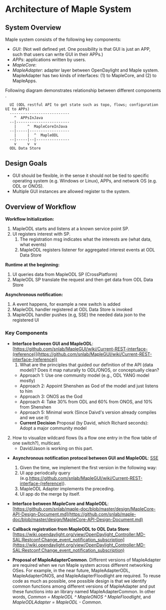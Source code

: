 # Architecture of Maple System


## System Overview

Maple system consists of the following key components:

* *GUI*: (Not well defined yet. One possibility is that GUI is just an APP, such that users can write GUI in their APPs.)
* *APPs*: applications written by users.
* *MapleCore*:
* *MapleAdapter<ODL>*: adapter layer between OpenDaylight and Maple system. MapleAdapter has two kinds of interfaces: (1) to MapleCore, and (2) to MapleApps.
  
Following diagram demonstrates relationship between different components .

      UI (ODL restful API to get state such as topo, flows; configuration UI to APPs)
      ---------------------------
        ^  APPsInJava
      --|------------------------
        |     ^  MapleCoreInJava
      --|-----|------------------
        |     |  ^  MapleODL
      --|-----|--|---------------
        v     v  v
      ODL Data Store


## Design Goals

* GUI should be flexible, in the sense it should not be tied to specific operating system (e.g. Windows or Linux), APPs, and network OS (e.g. ODL or ONOS).
* Multiple GUI instances are allowed register to the system.


## Overview of Workflow

**Workflow Initialization:**

1. MapleODL starts and listens at a known service point SP.
2. UI registers interest with SP.
    1. The registration msg indicates what the interests are (what data, what events)
    2. MapleODL registers listener for aggregated interest events at ODL Data Store

**Runtime at the beginning:**

1. UI queries data from MapleODL SP (CrossPlatform)
2. MapleODL SP translate the request and then get data from ODL Data Store

**Asynchronous notification:**

1. A event happens, for example a new switch is added
2. MapleODL handler registered at ODL Data Store is invoked
3. MapleODL handler pushes (e.g, SSE) the needed data json to the registered UI


### Key Components

* **Interface between GUI and MapleODL**: [https://github.com/snlab/MapleGUI/wiki/Current-REST-interface-(reference)](https://github.com/snlab/MapleGUI/wiki/Current-REST-interface-(reference))
  1. What are the principles that guided our definition of the API (data model)? Does it map naturally to ODL/ONOS, or conceptually clean?
    * Approach 1: Use one community model (e.g., ODL YANG model mostly)
    * Approach 2: Appoint Shenshen as God of the model and just listens to him
    * Approach 3: ONOS as the God
    * Approach 4: Take 30% from ODL and 60% from ONOS, and 10% from Shenshen
    * Approach 5: Minimal work (Since Daivd's version already compiles and we use it)
    * **Current Decision** Proposal (by David, which Richard seconds): Adopt a major community model

 2. How to visualize wildcard flows (Is a flow one entry in the flow table of one switch?), multicast.
    * David/Jason is working on this part.

* **Asynchronous notification protocol between GUI and MapleODL**: [SSE](http://www.w3.org/TR/eventsource/)
  1. Given the time, we implement the first version in the following way:
    1.  UI app periodcally query (e.g.https://github.com/snlab/MapleGUI/wiki/Current-REST-interface-(reference)).
    2.  MapleODL Adapter implements the preceding.
    3.  UI app do the merge by itself.
  
* **Interface between MapleCore and MapleODL**: [https://github.com/snlab/maple-doc/blob/master/design/MapleCore-API-Design-Document.md](https://github.com/snlab/maple-doc/blob/master/design/MapleCore-API-Design-Document.md)

* **Callback registration from MapleODL to ODL Data Store**: [https://wiki.opendaylight.org/view/OpenDaylight_Controller:MD-SAL:Restconf:Change_event_notification_subscription](https://wiki.opendaylight.org/view/OpenDaylight_Controller:MD-SAL:Restconf:Change_event_notification_subscription)

* **Proposal of MapleAdapterCommon**. Different versions of MapleAdapter are required when we run Maple system across different networking OSes. For example, in the near future, MapleAdapterODL, MapleAdapterONOS, and MapleAdapterFloodlight are required. To reuse code as much as possible, one possible design is that we identify common functions among different versions of MapleAdapter and put these functions into an library named MapleAdapterCommon. In other words, *Common = MapleODL ^ MapleONOS ^ MapleFloodlight*, and *MapleODLAdapter = MapleODL - Common*.
